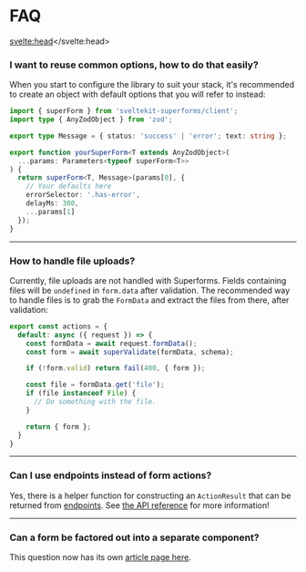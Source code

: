 # FAQ

<svelte:head><title>FAQ</title></svelte:head>

### I want to reuse common options, how to do that easily?

When you start to configure the library to suit your stack, it's recommended to create an object with default options that you will refer to instead:

```ts
import { superForm } from 'sveltekit-superforms/client';
import type { AnyZodObject } from 'zod';

export type Message = { status: 'success' | 'error'; text: string };

export function yourSuperForm<T extends AnyZodObject>(
  ...params: Parameters<typeof superForm<T>>
) {
  return superForm<T, Message>(params[0], {
    // Your defaults here
    errorSelector: '.has-error',
    delayMs: 300,
    ...params[1]
  });
}
```

---

### How to handle file uploads?

Currently, file uploads are not handled with Superforms. Fields containing files will be `undefined` in `form.data` after validation. The recommended way to handle files is to grab the `FormData` and extract the files from there, after validation:

```ts
export const actions = {
  default: async ({ request }) => {
    const formData = await request.formData();
    const form = await superValidate(formData, schema);

    if (!form.valid) return fail(400, { form });

    const file = formData.get('file');
    if (file instanceof File) {
      // Do something with the file.
    }

    return { form };
  }
}
```

---

### Can I use endpoints instead of form actions?

Yes, there is a helper function for constructing an `ActionResult` that can be returned from [endpoints](https://kit.svelte.dev/docs/routing#server). See [the API reference](/api#actionresulttype-data-options--status) for more information!

---

### Can a form be factored out into a separate component?

This question now has its own [article page here](/components).
